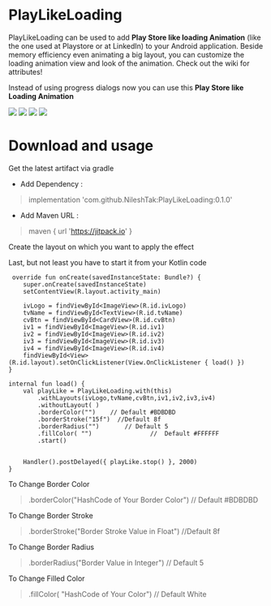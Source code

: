 # PlayLikeLoading 
 
 PlayLikeLoading can be used to add **Play Store like loading Animation** (like the one used at Playstore or at LinkedIn) to your Android application. Beside memory efficiency even animating a big layout, you can customize the loading animation view and look of the animation. Check out the wiki for attributes!
 
 Instead of using progress dialogs now you can use this **Play Store like Loading Animation**
 
 ![](20191012_154113.gif)         ![](2.gif)      ![](3.gif)
 ![](4.gif)
 
 # Download and usage
 
 Get the latest artifact via gradle
 
  * Add Dependency :
  
 > implementation 'com.github.NileshTak:PlayLikeLoading:0.1.0'
 
  * Add Maven URL :
  
 > maven { url 'https://jitpack.io' }
 
 Create the layout on which you want to apply the effect
   
 Last, but not least you have to start it from your Kotlin code 

     override fun onCreate(savedInstanceState: Bundle?) {
        super.onCreate(savedInstanceState)
        setContentView(R.layout.activity_main)

        ivLogo = findViewById<ImageView>(R.id.ivLogo)
        tvName = findViewById<TextView>(R.id.tvName)
        cvBtn = findViewById<CardView>(R.id.cvBtn)
        iv1 = findViewById<ImageView>(R.id.iv1)
        iv2 = findViewById<ImageView>(R.id.iv2)
        iv3 = findViewById<ImageView>(R.id.iv3)
        iv4 = findViewById<ImageView>(R.id.iv4)
        findViewById<View>(R.id.layout).setOnClickListener(View.OnClickListener { load() })
    }

    internal fun load() {
        val playLike = PlayLikeLoading.with(this)
            .withLayouts(ivLogo,tvName,cvBtn,iv1,iv2,iv3,iv4)
            .withoutLayout( )
            .borderColor("")    // Default #BDBDBD
            .borderStroke("15f")  //Default 8f
            .borderRadius("")       // Default 5
            .fillColor( "")                //  Default #FFFFFF
            .start()


        Handler().postDelayed({ playLike.stop() }, 2000)
    }
 
 To Change Border Color
 
 >  .borderColor("HashCode of Your Border Color")    // Default #BDBDBD
 
 To Change Border Stroke
 
 >  .borderStroke("Border Stroke Value in Float")  //Default 8f
 
 To Change Border Radius
 
 > .borderRadius("Border Value in Integer")       // Default 5
 
 To Change Filled Color
 
 > .fillColor( "HashCode of Your Color")      //  Default White
 
 
 


 
 
